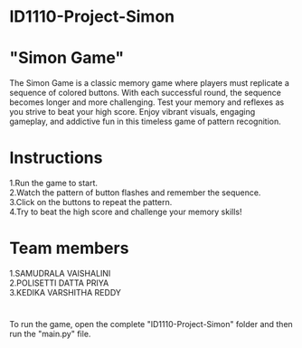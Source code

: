 # ID1110-Project-Simon
# "Simon Game"

The Simon Game is a classic memory game where players must replicate a sequence of colored buttons. With each successful round, the sequence becomes longer and more challenging. Test your memory and reflexes as you strive to beat your high score. Enjoy vibrant visuals, engaging gameplay, and addictive fun in this timeless game of pattern recognition.

# Instructions
1.Run the game to start.
<br>
2.Watch the pattern of button flashes and remember the sequence.
<br>
3.Click on the buttons to repeat the pattern.
<br>
4.Try to beat the high score and challenge your memory skills!

# Team members 
1.SAMUDRALA VAISHALINI
<br>
2.POLISETTI DATTA PRIYA
<br>
3.KEDIKA VARSHITHA REDDY
<br>
#

To run the game, open the complete "ID1110-Project-Simon" folder and then run the "main.py" file.
